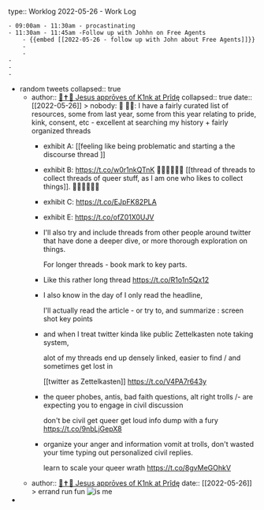 type:: Worklog
2022-05-26 - Work Log

	- 09:00am - 11:30am - procastinating
	- 11:30am - 11:45am -Follow up with Johhn on Free Agents
		- {{embed [[2022-05-26 - follow up with John about Free Agents]]}}
		-
		-
	-
	-
	-
- random tweets
  collapsed:: true
	- author:: [🦾✝️🤳 Jesus apprōves of K1nk at Prîdę](https://twitter.com/evan_just_evan)
	  collapsed:: true
	          date:: [[2022-05-26]]
	          > nobody: 🦗
	  🧙‍♂️: I have a fairly curated list of resources, some from last year, some from this year relating to pride, kink, consent, etc - excellent at searching my history + fairly organized threads
		- exhibit A: [[feeling like being problematic and starting a the discourse thread ]]
		- exhibit B: https://t.co/w0r1nkQTnK 🏳️‍🌈🏳️‍🌈🏳️‍🌈 [[thread of threads  to collect threads of queer stuff,  as I am one who likes to collect things]]. 🏳️‍🌈🏳️‍🌈🏳️‍🌈
		- exhibit C: https://t.co/EJpFK82PLA
		- exhibit E: https://t.co/ofZ01X0UJV
		- I'll also try and include threads from other people around twitter that have done a deeper dive, or more thorough exploration on things.
		  
		  For longer threads - book mark to key parts.
		- Like this rather long thread https://t.co/R1o1n5Qx12
		- I also know in the day of I only read the headline,
		  
		  I'll actually read the article - or try to, and summarize : screen shot key points
		- and when I treat twitter kinda like public Zettelkasten note taking system,
		  
		  alot of my threads end up densely linked, easier to find / and sometimes get lost in 
		  
		  [[twitter as Zettelkasten]] https://t.co/V4PA7r643y
		- the queer phobes, antis, bad faith questions, alt right trolls /- are expecting you to engage in civil discussion 
		  
		  don't be civil 
		  get queer 
		  get loud 
		  info dump with a fury https://t.co/9nbLjGepX8
		- organize your anger and information vomit at trolls, don't wasted your time typing out personalized civil replies.
		  
		  learn to scale your queer wrath https://t.co/8gvMeGOhkV
	- author:: [🦾✝️🤳 Jesus apprōves of K1nk at Prîdę](https://twitter.com/evan_just_evan)
	          date:: [[2022-05-26]]
	          > errand run fun ![is me](https://pbs.twimg.com/media/FTsT9PQVUAAkW7V?format=jpg&name=900x900)
-
